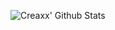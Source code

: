 ![Creaxx' Github Stats](https://github-readme-stats.vercel.app/api?username=CreaxxOG&show_icons=true&theme=dark)
